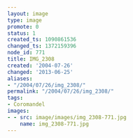 ```yaml
---
layout: image
type: image
promote: 0
status: 1
created_ts: 1090861536
changed_ts: 1372159396
node_id: 771
title: IMG_2308
created: '2004-07-26'
changed: '2013-06-25'
aliases:
- "/2004/07/26/img_2308/"
permalink: "/2004/07/26/img_2308/"
tags:
- Coromandel
images:
- - src: image/images/img_2308-771.jpg
    name: img_2308-771.jpg
---
```


